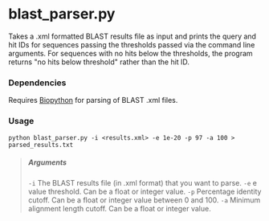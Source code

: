 blast_parser.py
============

Takes a .xml formatted BLAST results file as input and prints the query and hit IDs for sequences passing the thresholds passed via the command line arguments. For sequences with no hits below the thresholds, the program returns "no hits below threshold" rather than the hit ID.

### Dependencies

Requires [Biopython](http://biopython.org) for parsing of BLAST .xml files.

### Usage

    python blast_parser.py -i <results.xml> -e 1e-20 -p 97 -a 100 > parsed_results.txt

> ##### Arguments
> `-i` The BLAST results file (in .xml format) that you want to parse.
> `-e` e value threshold. Can be a float or integer value.
> `-p` Percentage identity cutoff. Can be a float or integer value between 0 and 100.
> `-a` Minimum alignment length cutoff. Can be a float or integer value.
